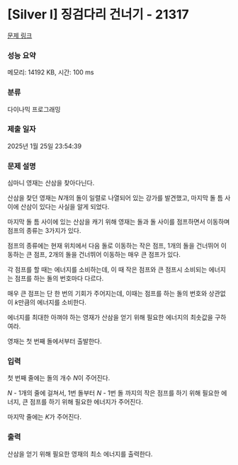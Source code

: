 # [Silver I] 징검다리 건너기 - 21317 

[문제 링크](https://www.acmicpc.net/problem/21317) 

### 성능 요약

메모리: 14192 KB, 시간: 100 ms

### 분류

다이나믹 프로그래밍

### 제출 일자

2025년 1월 25일 23:54:39

### 문제 설명

<p>심마니 영재는 산삼을 찾아다닌다.</p>

<p>산삼을 찾던 영재는 <em>N</em>개의 돌이 일렬로 나열되어 있는 강가를 발견했고, 마지막 돌 틈 사이에 산삼이 있다는 사실을 알게 되었다.</p>

<p>마지막 돌 틈 사이에 있는 산삼을 캐기 위해 영재는 돌과 돌 사이를 점프하면서 이동하며 점프의 종류는 3가지가 있다.</p>

<p>점프의 종류에는 현재 위치에서 다음 돌로 이동하는 작은 점프, 1개의 돌을 건너뛰어 이동하는 큰 점프, 2개의 돌을 건너뛰어 이동하는 매우 큰 점프가 있다.</p>

<p>각 점프를 할 때는 에너지를 소비하는데, 이 때 작은 점프와 큰 점프시 소비되는 에너지는 점프를 하는 돌의 번호마다 다르다.</p>

<p>매우 큰 점프는 단 한 번의 기회가 주어지는데, 이때는 점프를 하는 돌의 번호와 상관없이 <em>k</em>만큼의 에너지를 소비한다.</p>

<p>에너지를 최대한 아껴야 하는 영재가 산삼을 얻기 위해 필요한 에너지의 최솟값을 구하여라.</p>

<p>영재는 첫 번째 돌에서부터 출발한다.</p>

### 입력 

 <p>첫 번째 줄에는 돌의 개수 <em>N</em>이 주어진다.</p>

<p><em>N </em>- 1개의 줄에 걸쳐서, 1번 돌부터 <em>N </em>- 1번 돌 까지의 작은 점프를 하기 위해 필요한 에너지, 큰 점프를 하기 위해 필요한 에너지가 주어진다.</p>

<p>마지막 줄에는 <em>K</em>가 주어진다.</p>

### 출력 

 <p>산삼을 얻기 위해 필요한 영재의 최소 에너지를 출력한다.</p>

